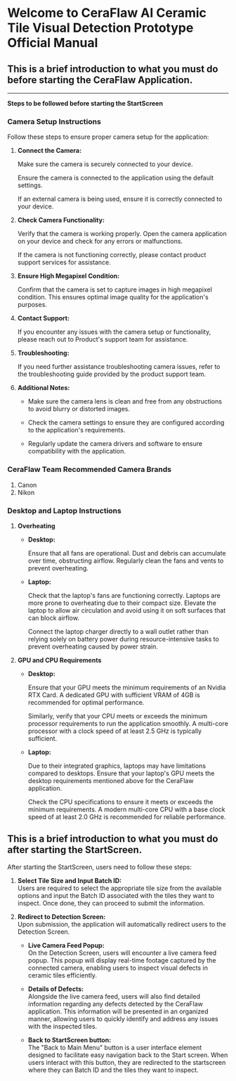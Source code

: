 # Welcome to CeraFlaw AI Ceramic Tile Visual Detection Prototype Official Manual

## This is a brief introduction to what you must do before starting the CeraFlaw Application.
** **
**Steps to be followed before starting the StartScreen**

### Camera Setup Instructions

Follow these steps to ensure proper camera setup for the application:

1. **Connect the Camera:**  

   Make sure the camera is securely connected to your device.  

   Ensure the camera is connected to the application using the default settings.  

   If an external camera is being used, ensure it is correctly connected to your device.

2. **Check Camera Functionality:**  

   Verify that the camera is working properly. Open the camera application on your device and check for any errors or malfunctions.  

   If the camera is not functioning correctly, please contact product support services for assistance.

3. **Ensure High Megapixel Condition:**  

   Confirm that the camera is set to capture images in high megapixel condition. This ensures optimal image quality for the application's purposes.

4. **Contact Support:**  

   If you encounter any issues with the camera setup or functionality, please reach out to Product's support team for assistance.

5. **Troubleshooting:**  

   If you need further assistance troubleshooting camera issues, refer to the troubleshooting guide provided by the product support team.

6. **Additional Notes:**  

   - Make sure the camera lens is clean and free from any obstructions to avoid blurry or distorted images.

   - Check the camera settings to ensure they are configured according to the application's requirements.

   - Regularly update the camera drivers and software to ensure compatibility with the application.

### CeraFlaw Team Recommended Camera Brands

1. Canon
2. Nikon

### Desktop and Laptop Instructions

1. **Overheating**

   - **Desktop:**  

     Ensure that all fans are operational. Dust and debris can accumulate over time, obstructing airflow. Regularly clean the fans and vents to prevent overheating.

   - **Laptop:**  

     Check that the laptop's fans are functioning correctly. Laptops are more prone to overheating due to their compact size. Elevate the laptop to allow air circulation and avoid using it on soft surfaces that can block airflow.

     Connect the laptop charger directly to a wall outlet rather than relying solely on battery power during resource-intensive tasks to prevent overheating caused by power strain.

2. **GPU and CPU Requirements**

   - **Desktop:**  

     Ensure that your GPU meets the minimum requirements of an Nvidia RTX Card. A dedicated GPU with sufficient VRAM of 4GB is recommended for optimal performance.

     Similarly, verify that your CPU meets or exceeds the minimum processor requirements to run the application smoothly. A multi-core processor with a clock speed of at least 2.5 GHz is typically sufficient.

   - **Laptop:**  

     Due to their integrated graphics, laptops may have limitations compared to desktops. Ensure that your laptop's GPU meets the desktop requirements mentioned above for the CeraFlaw application.

     Check the CPU specifications to ensure it meets or exceeds the minimum requirements. A modern multi-core CPU with a base clock speed of at least 2.0 GHz is recommended for reliable performance.

## This is a brief introduction to what you must do after starting the StartScreen.

After starting the StartScreen, users need to follow these steps:

1. **Select Tile Size and Input Batch ID:**  
   Users are required to select the appropriate tile size from the available options and input the Batch ID associated with the tiles they want to inspect. Once done, they can proceed to submit the information.

2. **Redirect to Detection Screen:**  
   Upon submission, the application will automatically redirect users to the Detection Screen.

   - **Live Camera Feed Popup:**  
     On the Detection Screen, users will encounter a live camera feed popup. This popup will display real-time footage captured by the connected camera, enabling users to inspect visual defects in ceramic tiles efficiently.

   - **Details of Defects:**  
     Alongside the live camera feed, users will also find detailed information regarding any defects detected by the CeraFlaw application. This information will be presented in an organized manner, allowing users to quickly identify and address any issues with the inspected tiles.
   
   - **Back to StartScreen button:**                                                                 
     The "Back to Main Menu" button is a user interface element designed to facilitate easy navigation back to the Start screen. When users interact with this button, they are redirected to the startscreen where they can Batch ID and the tiles they want to inspect.


